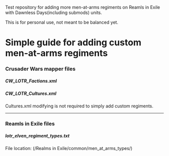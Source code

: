 Test repository for adding more men-at-arms regiments on Reamls in Exile with Dawnless Days(including submods) units.

This is for personal use, not meant to be balanced yet.

Simple guide for adding custom men-at-arms regiments
====================================================
### Crusader Wars mapper files
##### CW_LOTR_Factions.xml
  <FactionsGroups>
    <Faction name="Default">
      <MenAtArm type="**example maa title**" key="**Attila unit key in land_units_tables**" max="**regiment type**" script="**example_maa_unit_**"></MenAtArm>
    </Faction>
  </FactionsGroups>
  
##### CW_LOTR_Cultures.xml
Cultures.xml modifying is not required to simply add custom regiments.

***
### Reamls in Exile files
##### lotr_elven_regiment_types.txt
File location: (/Realms in Exile/common/men_at_arms_types/)
